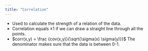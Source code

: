 ```yaml
---
title: "Correlation"
---
```


- Used to calculate the strength of a relation of the data.
- Correlation equals $\pm1$ if we can draw a straight line through all the points.
- $corr(x,y) = \frac {cov(x,y)}{\sqrt{\sigma(x) \sigma(y)}}$
	The denominator makes sure that the data is between 0-1.	
	
	